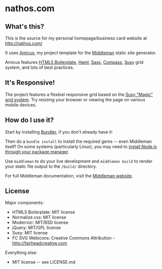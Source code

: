 # nathos.com

## What's this?

This is the source for my personal homepage/business card website at http://nathos.com/

It uses [Amicus](https://github.com/nathos/amicus), my project template for the [Middleman](http://middlemanapp.com/) static site generator.

Amicus features [HTML5 Boilerplate](http://html5boilerplate.com/), [Haml](http://haml-lang.com/), [Sass](http://sass-lang.com/), [Compass](http://compass-style.org/), [Susy](http://susy.oddbird.net/) grid system, and lots of best practices.

## It's Responsive!

The project features a flexbiel responsive grid based on the [Susy "Magic" grid system](http://susy.oddbird.net/demos/magic/). Try resizing your browser or viewing the page on various mobile devices.

## How do I use it?

Start by installing [Bundler](http://gembundler.com/), if you don't already have it:

Then do a ```bundle install``` to install the required gems -- even Middleman itself! On some systems (particularly Linux), you may need to [install Node.js through your package manager](https://github.com/joyent/node/wiki/Installing-Node.js-via-package-manager).

Use ```middleman``` to do your live development and ```middleman build``` to render your static file output to the ```/build/``` directory.

For full Middleman documentation, visit the [Middleman website](http://middlemanapp.com/).


## License

Major components:

* HTML5 Boilerplate: MIT license
* Normalize.css: MIT license
* Modernizr: MIT/BSD license
* jQuery: MIT/GPL license
* Susy: MIT license
* FC SVG Webicons: Creative Commons Attribution - http://fairheadcreative.com

Everything else:

* MIT license -- see LICENSE.md
